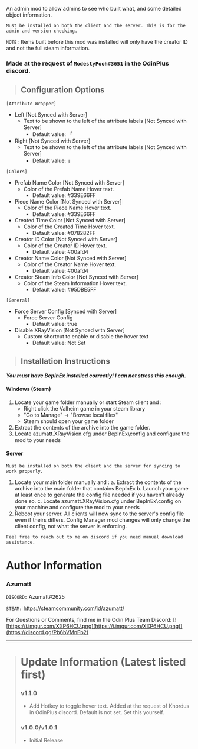 ﻿An admin mod to allow admins to see who built what, and some detailed object information.


`﻿Must be installed on both the client and the server. This is for the admin and version checking.`

`NOTE:` Items built before this mod was installed will only have the creator ID and not the full steam information.

### Made at the request of `ModestyPooh#3651` in the OdinPlus discord.


> ## Configuration Options
`[Attribute Wrapper]`
* Left [Not Synced with Server]
    * Text to be shown to the left of the attribute labels [Not Synced with Server]
        * Default value: 「
* Right [Not Synced with Server]
    * Text to be shown to the left of the attribute labels [Not Synced with Server]
        * Default value: 」

`[Colors]`
* Prefab Name Color [Not Synced with Server]
    * Color of the Prefab Name Hover text.
        * Default value: #339E66FF
* Piece Name Color [Not Synced with Server]
    * Color of the Piece Name Hover text.
        * Default value: #339E66FF
* Created Time Color [Not Synced with Server]
    * Color of the Created Time Hover text.
        * Default value: #078282FF
* Creator ID Color [Not Synced with Server]
    * Color of the Creator ID Hover text.
        * Default value: #00afd4
* Creator Name Color [Not Synced with Server]
    * Color of the Creator Name Hover text.
        * Default value: #00afd4
* Creator Steam Info Color [Not Synced with Server]
    * Color of the Steam Information Hover text.
        * Default value: #95DBE5FF

`[General]`

* Force Server Config [Synced with Server]
    * Force Server Config
        * Default value: true
* Disable XRayVision [Not Synced with Server]
    * Custom shortcut to enable or disable the hover text
        * Default value: Not Set

> ## Installation Instructions
***You must have BepInEx installed correctly! I can not stress this enough.***

#### Windows (Steam)
1. Locate your game folder manually or start Steam client and :
    * Right click the Valheim game in your steam library
    * "Go to Manage" -> "Browse local files"
    * Steam should open your game folder
2. Extract the contents of the archive into the game folder.
3. Locate azumatt.XRayVision.cfg under BepInEx\config and configure the mod to your needs

#### Server

`﻿Must be installed on both the client and the server for syncing to work properly.`
1. Locate your main folder manually and :
   a. Extract the contents of the archive into the main folder that contains BepInEx
   b. Launch your game at least once to generate the config file needed if you haven't already done so.
   c. Locate azumatt.XRayVision.cfg under BepInEx\config on your machine and configure the mod to your needs
2. Reboot your server. All clients will now sync to the server's config file even if theirs differs. Config Manager mod changes will only change the client config, not what the server is enforcing.


`Feel free to reach out to me on discord if you need manual download assistance.`


# Author Information

### Azumatt

`DISCORD:` Azumatt#2625

`STEAM:` https://steamcommunity.com/id/azumatt/﻿


For Questions or Comments, find me﻿ in the Odin Plus Team Discord:
[![https://i.imgur.com/XXP6HCU.png](https://i.imgur.com/XXP6HCU.png)](https://discord.gg/Pb6bVMnFb2)

***
> # Update Information (Latest listed first)
> ### v1.1.0
> - Add Hotkey to toggle hover text. Added at the request of Khordus in OdinPlus discord. Default is not set. Set this yourself.
> ### v1.0.0/v1.0.1
> - Initial Release